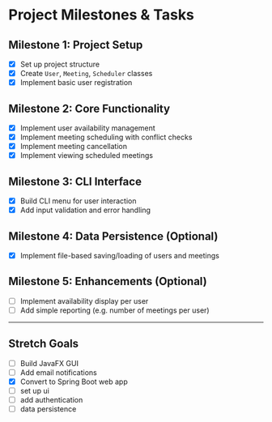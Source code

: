# Project Milestones & Tasks

## Milestone 1: Project Setup
- [X] Set up project structure
- [X] Create `User`, `Meeting`, `Scheduler` classes
- [X] Implement basic user registration

## Milestone 2: Core Functionality
- [X] Implement user availability management
- [X] Implement meeting scheduling with conflict checks
- [X] Implement meeting cancellation
- [X] Implement viewing scheduled meetings

## Milestone 3: CLI Interface
- [X] Build CLI menu for user interaction
- [X] Add input validation and error handling

## Milestone 4: Data Persistence (Optional)
- [X] Implement file-based saving/loading of users and meetings

## Milestone 5: Enhancements (Optional)
- [ ] Implement availability display per user
- [ ] Add simple reporting (e.g. number of meetings per user)

---

## Stretch Goals
- [ ] Build JavaFX GUI
- [ ] Add email notifications
- [X] Convert to Spring Boot web app
-   [ ] set up ui
-   [ ] add authentication
-   [ ] data persistence  
